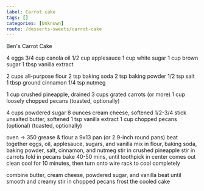 ```yaml
---
label: Carrot cake
tags: []
categories: [Unknown]
route: /desserts-sweets/carrot-cake
---
```


Ben's Carrot Cake

4 eggs
3/4 cup canola oil
1/2 cup applesauce
1 cup white sugar
1 cup brown sugar
1 tbsp vanilla extract

2 cups all-purpose flour
2 tsp baking soda
2 tsp baking powder
1/2 tsp salt
1 tbsp ground cinnamon
1/4 tsp nutmeg

1 cup crushed pineapple, drained
3 cups grated carrots (or more)
1 cup loosely chopped pecans (toasted, optionally)

4 cups powdered sugar
8 ounces cream cheese, softened
1/2-3/4 stick unsalted butter, softened
1 tsp vanilla extract
1 cup chopped pecans (optional) (toasted, optionally)

oven -> 350
grease & flour a 9x13 pan (or 2 9-inch round pans)
beat together eggs, oil, applesauce, sugars, and vanilla
mix in flour, baking soda, baking powder, salt, cinnamon, and nutmeg
stir in crushed pineapple
stir in carrots
fold in pecans
bake 40-50 mins, until toothpick in center comes out clean
cool for 10 minutes, then turn onto wire rack to cool completely

combine butter, cream cheese, powdered sugar, and vanilla
beat until smooth and creamy
stir in chopped pecans
frost the cooled cake